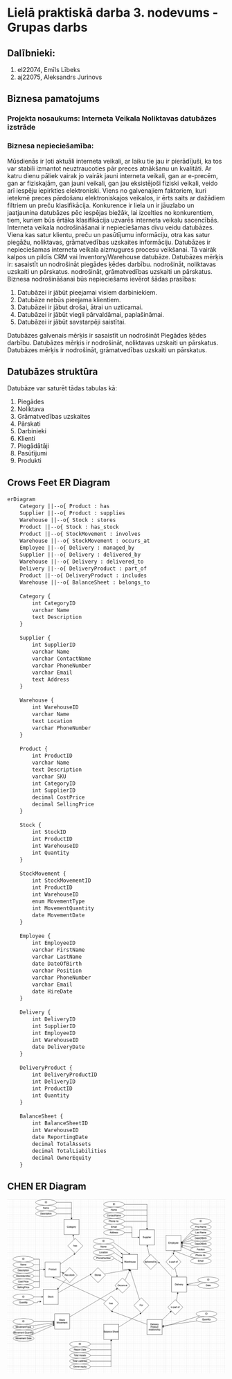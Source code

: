 # Lielā praktiskā darba 3. nodevums - Grupas darbs

## Dalībnieki:
1. el22074, Emīls Lībeks
2. aj22075, Aleksandrs Jurinovs

## Biznesa pamatojums

### Projekta nosaukums: Interneta Veikala Noliktavas datubāzes izstrāde
### Biznesa nepieciešamība:
Mūsdienās ir ļoti aktuāli interneta veikali, ar laiku tie jau ir pierādījuši, ka tos var stabili
izmantot neuztraucoties pār preces atnākšanu un kvalitāti. Ar katru dienu pāliek vairak jo
vairāk jauni interneta veikali, gan ar e-precēm, gan ar fiziskajām, gan jauni veikali, gan jau
eksistējoši fiziski veikali, veido arī iespēju iepirkties elektroniski. Viens no galvenajiem
faktoriem, kuri ietekmē preces pārdošanu elektroniskajos veikalos, ir ērts saits ar dažādiem
filtriem un preču klasifikācija. Konkurence ir liela un ir jāuzlabo un jaatjaunina datubāzes pēc
iespējas biežāk, lai izcelties no konkurentiem, tiem, kuriem būs ērtāka klasifikācija uzvarēs
interneta veikalu sacencībās.
Interneta veikala nodrošināšanai ir nepieciešamas divu veidu datubāzes. Viena kas satur
klientu, preču un pasūtījumu informāciju, otra kas satur piegāžu, noliktavas, grāmatvedības
uzskaites informāciju. Datubāzes ir nepieciešamas interneta veikala aizmugures procesu
veikšanai. Tā vairāk kalpos un pildīs CRM vai Inventory/Warehouse datubāze.
Datubāzes mērķis ir:
sasaistīt un nodrošināt piegādes ķēdes darbību.
nodrošināt, noliktavas uzskaiti un pārskatus.
nodrošināt, grāmatvedības uzskaiti un pārskatus.
Biznesa nodrošināšanai būs nepieciešams ievērot šādas prasības:

1. Datubāzei ir jābūt pieejamai visiem darbiniekiem.
2. Datubāze nebūs pieejama klientiem.
3. Datubāzei ir jābut drošai, ātrai un uzticamai.
4. Datubāzei ir jābūt viegli pārvaldāmai, paplašināmai.
5. Datubāzei ir jābūt savstarpēji saistītai.


Datubāzes galvenais mērķis ir sasaistīt un nodrošināt Piegādes ķēdes darbību.
Datubāzes mērķis ir nodrošināt, noliktavas uzskaiti un pārskatus.
Datubāzes mērķis ir nodrošināt, grāmatvedības uzskaiti un pārskatus.
## Datubāzes struktūra
Datubāze var saturēt tādas tabulas kā:
1. Piegādes
2. Noliktava
3. Grāmatvedības uzskaites
4. Pārskati
5. Darbinieki
6. Klienti
7. Piegādātāji
8. Pasūtījumi
9. Produkti

## Crows Feet ER Diagram

```mermaid
erDiagram
    Category ||--o{ Product : has
    Supplier ||--o{ Product : supplies
    Warehouse ||--o{ Stock : stores
    Product ||--o{ Stock : has_stock
    Product ||--o{ StockMovement : involves
    Warehouse ||--o{ StockMovement : occurs_at
    Employee ||--o{ Delivery : managed_by
    Supplier ||--o{ Delivery : delivered_by
    Warehouse ||--o{ Delivery : delivered_to
    Delivery ||--o{ DeliveryProduct : part_of
    Product ||--o{ DeliveryProduct : includes
    Warehouse ||--o{ BalanceSheet : belongs_to
    
    Category {
        int CategoryID
        varchar Name
        text Description
    }
    
    Supplier {
        int SupplierID
        varchar Name
        varchar ContactName
        varchar PhoneNumber
        varchar Email
        text Address
    }
    
    Warehouse {
        int WarehouseID
        varchar Name
        text Location
        varchar PhoneNumber
    }
    
    Product {
        int ProductID
        varchar Name
        text Description
        varchar SKU
        int CategoryID
        int SupplierID
        decimal CostPrice
        decimal SellingPrice
    }
    
    Stock {
        int StockID
        int ProductID
        int WarehouseID
        int Quantity
    }
    
    StockMovement {
        int StockMovementID
        int ProductID
        int WarehouseID
        enum MovementType
        int MovementQuantity
        date MovementDate
    }
    
    Employee {
        int EmployeeID
        varchar FirstName
        varchar LastName
        date DateOfBirth
        varchar Position
        varchar PhoneNumber
        varchar Email
        date HireDate
    }
    
    Delivery {
        int DeliveryID
        int SupplierID
        int EmployeeID
        int WarehouseID
        date DeliveryDate
    }
    
    DeliveryProduct {
        int DeliveryProductID
        int DeliveryID
        int ProductID
        int Quantity
    }
    
    BalanceSheet {
        int BalanceSheetID
        int WarehouseID
        date ReportingDate
        decimal TotalAssets
        decimal TotalLiabilities
        decimal OwnerEquity
    }

```
## CHEN ER Diagram

![](2023-04-09-23-40-32.png)




